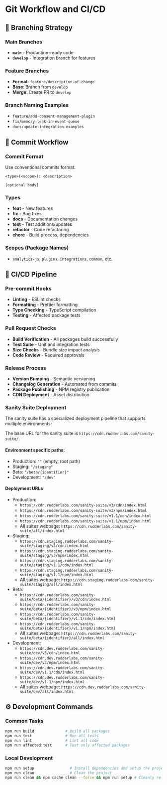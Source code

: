 # Git Workflow and CI/CD

## 🌿 Branching Strategy

### **Main Branches**

- **`main`** - Production-ready code
- **`develop`** - Integration branch for features

### **Feature Branches**

- **Format**: `feature/description-of-change`
- **Base**: Branch from `develop`
- **Merge**: Create PR to `develop`

### **Branch Naming Examples**

- `feature/add-consent-management-plugin`
- `fix/memory-leak-in-event-queue`
- `docs/update-integration-examples`

## 🔄 Commit Workflow

### **Commit Format**

Use conventional commits format.

```
<type>(<scope>): <description>

[optional body]
```

### **Types**

- **feat** - New features
- **fix** - Bug fixes
- **docs** - Documentation changes
- **test** - Test additions/updates
- **refactor** - Code refactoring
- **chore** - Build process, dependencies

### **Scopes** (Package Names)

- `analytics-js`, `plugins`, `integrations`, `common`, etc.

## 🚀 CI/CD Pipeline

### **Pre-commit Hooks**

- **Linting** - ESLint checks
- **Formatting** - Prettier formatting
- **Type Checking** - TypeScript compilation
- **Testing** - Affected package tests

### **Pull Request Checks**

- **Build Verification** - All packages build successfully
- **Test Suite** - Unit and integration tests
- **Size Checks** - Bundle size impact analysis
- **Code Review** - Required approvals

### **Release Process**

- **Version Bumping** - Semantic versioning
- **Changelog Generation** - Automated from commits
- **Package Publishing** - NPM registry publication
- **CDN Deployment** - Asset distribution

### **Sanity Suite Deployment**

The sanity suite has a specialized deployment pipeline that supports multiple environments:

The base URL for the sanity suite is `https://cdn.rudderlabs.com/sanity-suite/`.

#### **Environment specific paths**:

- Production: `""` (empty, root path)
- Staging: `"/staging"`
- Beta: `"/beta/{identifier}"`
- Development: `"/dev"`

#### **Deployment URLs**

- Production:
  - `https://cdn.rudderlabs.com/sanity-suite/v3/cdn/index.html`
  - `https://cdn.rudderlabs.com/sanity-suite/v3/npm/index.html`
  - `https://cdn.rudderlabs.com/sanity-suite/v1.1/cdn/index.html`
  - `https://cdn.rudderlabs.com/sanity-suite/v1.1/npm/index.html`
  - All suites webpage: `https://cdn.rudderlabs.com/sanity-suite/all/index.html`
- Staging:
  - `https://cdn.staging.rudderlabs.com/sanity-suite/staging/v3/cdn/index.html`
  - `https://cdn.staging.rudderlabs.com/sanity-suite/staging/v3/npm/index.html`
  - `https://cdn.staging.rudderlabs.com/sanity-suite/staging/v1.1/cdn/index.html`
  - `https://cdn.staging.rudderlabs.com/sanity-suite/staging/v1.1/npm/index.html`
  - All suites webpage: `https://cdn.staging.rudderlabs.com/sanity-suite/staging/all/index.html`
- Beta:
  - `https://cdn.rudderlabs.com/sanity-suite/beta/{identifier}/v3/cdn/index.html`
  - `https://cdn.rudderlabs.com/sanity-suite/beta/{identifier}/v3/npm/index.html`
  - `https://cdn.rudderlabs.com/sanity-suite/beta/{identifier}/v1.1/cdn/index.html`
  - `https://cdn.rudderlabs.com/sanity-suite/beta/{identifier}/v1.1/npm/index.html`
  - All suites webpage: `https://cdn.rudderlabs.com/sanity-suite/beta/{identifier}/all/index.html`
- Development:
  - `https://cdn.dev.rudderlabs.com/sanity-suite/dev/v3/cdn/index.html`
  - `https://cdn.dev.rudderlabs.com/sanity-suite/dev/v3/npm/index.html`
  - `https://cdn.dev.rudderlabs.com/sanity-suite/dev/v1.1/cdn/index.html`
  - `https://cdn.dev.rudderlabs.com/sanity-suite/dev/v1.1/npm/index.html`
  - All suites webpage: `https://cdn.dev.rudderlabs.com/sanity-suite/dev/all/index.html`

## ⚙️ Development Commands

### **Common Tasks**

```bash
npm run build              # Build all packages
npm run test               # Run all tests
npm run lint               # Lint all code
npm run affected:test      # Test only affected packages
```

### **Local Development**

```bash
npm run setup                # Install dependencies and setup the project
npm run clean                # Clean the project
npm run clean && npm cache clean --force && npm run setup # Cleanly re-setup the project
```
